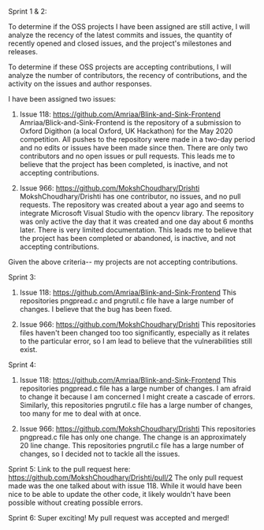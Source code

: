 Sprint 1 & 2: 

To determine if the OSS projects I have been assigned are still active, I will analyze the recency of the latest commits and issues, the quantity of recently opened and closed issues, and the project's milestones and releases.

To determine if these OSS projects are accepting contributions, I will analyze the number of contributors, the recency of contributions, and the activity on the issues and author responses.

I have been assigned two issues:

1. Issue 118: https://github.com/Amriaa/Blink-and-Sink-Frontend
Amriaa/Blick-and-Sink-Frontend is the repository of a submission to Oxford Digithon (a local Oxford, UK Hackathon) for the May 2020 competition.  All pushes to the repository were made in a two-day period and no edits or issues have been made since then.  There are only two contributors and no open issues or pull requests.  This leads me to believe that the project has been completed, is inactive, and not accepting contributions.

2. Issue 966: https://github.com/MokshChoudhary/Drishti
MokshChoudhary/Drishti has one contributor, no issues, and no pull requests.  The repository was created about a year ago and seems to integrate Microsoft Visual Studio with the opencv library.  The repository was only active the day that it was created and one day about 6 months later. There is very limited documentation. This leads me to believe that the project has been completed or abandoned, is inactive, and not accepting contributions. 

Given the above criteria-- my projects are not accepting contributions.

Sprint 3:

1. Issue 118: https://github.com/Amriaa/Blink-and-Sink-Frontend
This repositories pngpread.c and pngrutil.c file have a large number of changes. I believe that the bug has been fixed. 

2. Issue 966: https://github.com/MokshChoudhary/Drishti
This repositories files haven't been changed too too significantly, especially as it relates to the particular error, so I am lead to believe that the vulnerabilities still exist.

Sprint 4: 

1. Issue 118: https://github.com/Amriaa/Blink-and-Sink-Frontend
This repositories pngpread.c file has a large number of changes.  I am afraid to change it because I am concerned I might create a cascade of errors.  Similarly, this repositories pngrutil.c file has a large number of changes, too many for me to deal with at once.

2. Issue 966: https://github.com/MokshChoudhary/Drishti
This repositories pngpread.c file has only one change.  The change is an approximately 20 line change.  This repositories pngrutil.c file has a large number of changes, so I decided not to tackle all the issues.

Sprint 5:
Link to the pull request here: https://github.com/MokshChoudhary/Drishti/pull/2
The only pull request made was the one talked about with issue 118. While it would have been nice to be able to update the other code, it likely wouldn't have been possible without creating possible errors.

Sprint 6:
Super exciting!  My pull request was accepted and merged!
                                        
